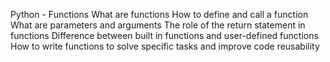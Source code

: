 
Python - Functions
    What are functions
    How to define and call a function
    What are parameters and arguments
    The role of the return statement in functions
    Difference between built in functions and user-defined functions
    How to write functions to solve specific tasks and improve code reusability

